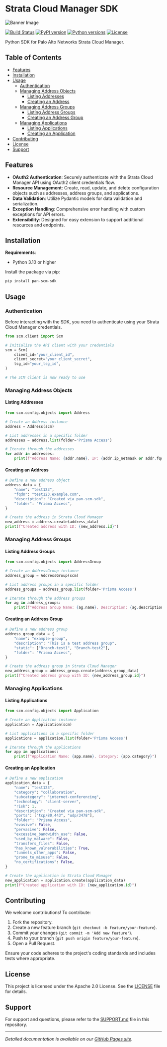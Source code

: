 # Strata Cloud Manager SDK

![Banner Image](https://raw.githubusercontent.com/cdot65/pan-scm-sdk/main/docs/images/logo.svg)

[![Build Status](https://github.com/cdot65/pan-scm-sdk/actions/workflows/ci.yml/badge.svg)](https://github.com/cdot65/pan-scm-sdk/actions/workflows/ci.yml)
[![PyPI version](https://badge.fury.io/py/pan-scm-sdk.svg)](https://badge.fury.io/py/pan-scm-sdk)
[![Python versions](https://img.shields.io/pypi/pyversions/pan-scm-sdk.svg)](https://pypi.org/project/pan-scm-sdk/)
[![License](https://img.shields.io/github/license/cdot65/pan-scm-sdk.svg)](https://github.com/cdot65/pan-scm-sdk/blob/main/LICENSE)

Python SDK for Palo Alto Networks Strata Cloud Manager.

## Table of Contents

- [Features](#features)
- [Installation](#installation)
- [Usage](#usage)
    - [Authentication](#authentication)
    - [Managing Address Objects](#managing-address-objects)
        - [Listing Addresses](#listing-addresses)
        - [Creating an Address](#creating-an-address)
    - [Managing Address Groups](#managing-address-groups)
        - [Listing Address Groups](#listing-address-groups)
        - [Creating an Address Group](#creating-an-address-group)
    - [Managing Applications](#managing-applications)
        - [Listing Applications](#listing-applications)
        - [Creating an Application](#creating-an-application)
- [Contributing](#contributing)
- [License](#license)
- [Support](#support)

## Features

- **OAuth2 Authentication**: Securely authenticate with the Strata Cloud Manager API using OAuth2 client credentials
  flow.
- **Resource Management**: Create, read, update, and delete configuration objects such as addresses, address groups, and
  applications.
- **Data Validation**: Utilize Pydantic models for data validation and serialization.
- **Exception Handling**: Comprehensive error handling with custom exceptions for API errors.
- **Extensibility**: Designed for easy extension to support additional resources and endpoints.

## Installation

**Requirements**:

- Python 3.10 or higher

Install the package via pip:

```bash
pip install pan-scm-sdk
```

## Usage

### Authentication

Before interacting with the SDK, you need to authenticate using your Strata Cloud Manager credentials.

```python
from scm.client import Scm

# Initialize the API client with your credentials
scm = Scm(
    client_id="your_client_id",
    client_secret="your_client_secret",
    tsg_id="your_tsg_id",
)

# The SCM client is now ready to use
```

### Managing Address Objects

#### Listing Addresses

```python
from scm.config.objects import Address

# Create an Address instance
address = Address(scm)

# List addresses in a specific folder
addresses = address.list(folder='Prisma Access')

# Iterate through the addresses
for addr in addresses:
    print(f"Address Name: {addr.name}, IP: {addr.ip_netmask or addr.fqdn}")
```

#### Creating an Address

```python
# Define a new address object
address_data = {
    "name": "test123",
    "fqdn": "test123.example.com",
    "description": "Created via pan-scm-sdk",
    "folder": "Prisma Access",
}

# Create the address in Strata Cloud Manager
new_address = address.create(address_data)
print(f"Created address with ID: {new_address.id}")
```

### Managing Address Groups

#### Listing Address Groups

```python
from scm.config.objects import AddressGroup

# Create an AddressGroup instance
address_group = AddressGroup(scm)

# List address groups in a specific folder
address_groups = address_group.list(folder='Prisma Access')

# Iterate through the address groups
for ag in address_groups:
    print(f"Address Group Name: {ag.name}, Description: {ag.description}")
```

#### Creating an Address Group

```python
# Define a new address group
address_group_data = {
    "name": "example-group",
    "description": "This is a test address group",
    "static": ["Branch-test1", "Branch-test2"],
    "folder": "Prisma Access",
}

# Create the address group in Strata Cloud Manager
new_address_group = address_group.create(address_group_data)
print(f"Created address group with ID: {new_address_group.id}")
```

### Managing Applications

#### Listing Applications

```python
from scm.config.objects import Application

# Create an Application instance
application = Application(scm)

# List applications in a specific folder
applications = application.list(folder='Prisma Access')

# Iterate through the applications
for app in applications:
    print(f"Application Name: {app.name}, Category: {app.category}")
```

#### Creating an Application

```python
# Define a new application
application_data = {
    "name": "test123",
    "category": "collaboration",
    "subcategory": "internet-conferencing",
    "technology": "client-server",
    "risk": 1,
    "description": "Created via pan-scm-sdk",
    "ports": ["tcp/80,443", "udp/3478"],
    "folder": "Prisma Access",
    "evasive": False,
    "pervasive": False,
    "excessive_bandwidth_use": False,
    "used_by_malware": False,
    "transfers_files": False,
    "has_known_vulnerabilities": True,
    "tunnels_other_apps": False,
    "prone_to_misuse": False,
    "no_certifications": False,
}

# Create the application in Strata Cloud Manager
new_application = application.create(application_data)
print(f"Created application with ID: {new_application.id}")
```

## Contributing

We welcome contributions! To contribute:

1. Fork the repository.
2. Create a new feature branch (`git checkout -b feature/your-feature`).
3. Commit your changes (`git commit -m 'Add new feature'`).
4. Push to your branch (`git push origin feature/your-feature`).
5. Open a Pull Request.

Ensure your code adheres to the project's coding standards and includes tests where appropriate.

## License

This project is licensed under the Apache 2.0 License. See the [LICENSE](./LICENSE) file for details.

## Support

For support and questions, please refer to the [SUPPORT.md](./SUPPORT.md) file in this repository.

---

*Detailed documentation is available on our [GitHub Pages site](https://cdot65.github.io/pan-scm-sdk/).*
